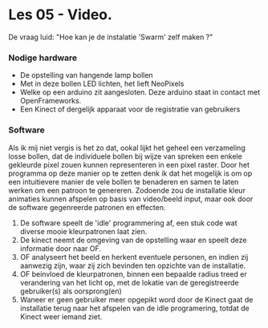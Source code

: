 # Les 05 - Video.

De vraag luid:  "Hoe kan je de instalatie 'Swarm' zelf maken ?"

### Nodige hardware
- De opstelling van hangende lamp bollen
- Met in deze bollen LED lichten, het lieft NeoPixels
- Welke op een arduino zit aangesloten. Deze arduino staat in contact met OpenFrameworks.
- Een Kinect of dergelijk apparaat voor de registratie van gebruikers

### Software
Als ik mij niet vergis is het zo dat, ookal lijkt het geheel een verzameling losse bollen, dat de individuele bollen bij wijze van spreken een enkele gekleurde pixel zouen kunnen representeren in een pixel raster. Door het programma op deze manier op te zetten denk ik dat het mogelijk is om op een intuitievere manier de vele bollen te benaderen en samen te laten werken om een patroon te genereren. Zodoende zou de installatie kleur animaties kunnen afspelen op basis van video/beeld input, maar ook door de software gegenreerde patronen en effecten. 

1. De software speelt de 'idle' programmering af, een stuk code wat diverse mooie kleurpatronen laat zien.
2. De kinect neemt de omgeving van de opstelling waar en speelt deze informatie door naar OF.
3. OF analyseert het beeld en herkent eventuele personen, en indien zij aanwezig zijn, waar zij zich bevinden ten opzichte van de installatie.
4. OF beinvloed de kleurpatronen, binnen een bepaalde radius treed er verandering van het licht op, met de lokatie van de geregistreerde gebruiker(s) als oorsprong(en)
5. Waneer er geen gebruiker meer opgepikt word door de Kinect gaat de installatie terug naar het afspelen van de idle programering, totdat de Kinect weer iemand ziet.

